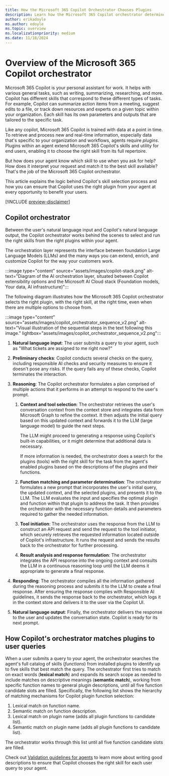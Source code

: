 ```yaml
---
title: How the Microsoft 365 Copilot Orchestrator Chooses Plugins
description: Learn how the Microsoft 365 Copilot orchestrator determines which plugin skill to apply for a given user prompt.
author: erikadoyle
ms.author: edoyle
ms.topic: overview
ms.localizationpriority: medium
ms.date: 11/18/2024
---
```


<!-- markdownlint-disable MD024 MD051 -->

# Overview of the Microsoft 365 Copilot orchestrator

Microsoft 365 Copilot is your personal assistant for work. It helps with various general tasks, such as writing, summarizing, researching, and more. Copilot has different skills that correspond to these different types of tasks. For example, Copilot can summarize action items from a meeting, suggest edits to a file, or track down resources and experts on a given topic within your organization. Each skill has its own parameters and outputs that are tailored to the specific task.

Like any copilot, Microsoft 365 Copilot is trained with data at a point in time. To retrieve and process new and real-time information, especially data that's specific to your organization and workflows, agents require _plugins_. Plugins within an agent extend Microsoft 365 Copilot's skills and utility for end users, enabling it to choose the right skill from its full repertoire.

But how does your agent know which skill to use when you ask for help? How does it interpret your request and match it to the best skill available? That's the job of the Microsoft 365 Copilot orchestrator.

This article explains the logic behind Copilot's skill selection process and how you can ensure that Copilot uses the right plugin from your agent at every opportunity to benefit your users.

[!INCLUDE [preview-disclaimer](includes/preview-disclaimer.md)]

## Copilot orchestrator

Between the user's natural language input and Copilot's natural language output, the Copilot orchestrator works behind the scenes to select and run the right skills from the right plugins within your agent.

The orchestration layer represents the interface between foundation Large Language Models (LLMs) and the many ways you can extend, enrich, and customize Copilot for the way your customers work.

:::image type="content" source="assets/images/copilot-stack.png" alt-text="Diagram of the AI orchestration layer, situated between Copilot extensibility options and the Microsoft AI Cloud stack (Foundation models, Your data, AI infrastructure)":::

The following diagram illustrates how the Microsoft 365 Copilot orchestrator selects the right plugin, with the right skill, at the right time, even when there are multiple options to choose from.

:::image type="content" source="assets/images/copilot_orchestrator_sequence_v2.png" alt-text="Visual illustration of the sequential steps in the text following this image." lightbox="assets/images/copilot_orchestrator_sequence_v2.png":::

1. **Natural language input**: The user submits a query to your agent, such as "What tickets are assigned to me right now?"

1. **Preliminary checks**: Copilot conducts several checks on the query, including responsible AI checks and security measures to ensure it doesn't pose any risks. If the query fails any of these checks, Copilot terminates the interaction.

1. **Reasoning**: The Copilot orchestrator formulates a plan comprised of multiple actions that it performs in an attempt to respond to the user's prompt.

   1. **Context and tool selection**: The orchestrator retrieves the user's conversation context from the context store and integrates data from Microsoft Graph to refine the context. It then adjusts the initial query based on this updated context and forwards it to the LLM (large language model) to guide the next steps.

      The LLM might proceed to generating a response using Copilot's built-in capabilities, or it might determine that additional data is necessary.

      If more information is needed, the orchestrator does a search for the plugins (tools) with the right skill for the task from the agent's enabled plugins based on the descriptions of the plugins and their functions.

   1. **Function matching and parameter determination**: The orchestrator formulates a new prompt that incorporates the user's initial query, the updated context, and the selected plugins, and presents it to the LLM. The LLM evaluates the input and specifies the optimal plugin and function within that plugin to address the task. It then provides the orchestrator with the necessary function details and parameters required to gather the needed information.

   1. **Tool initiation**: The orchestrator uses the response from the LLM to construct an API request and send the request to the tool initiator, which securely retrieves the requested information located outside of Copilot's infrastructure. It runs the request and sends the results back to the orchestrator for further processing.

   1. **Result analysis and response formulation**: The orchestrator integrates the API response into the ongoing context and consults the LLM in a continuous reasoning loop until the LLM deems it appropriate to generate a final response.

1. **Responding**: The orchestrator compiles all the information gathered during the reasoning process and submits it to the LLM to create a final response. After ensuring the response complies with Responsible AI guidelines, it sends the response back to the orchestrator, which logs it in the context store and delivers it to the user via the Copilot UI.

1. **Natural language output**: Finally, the orchestrator delivers the response to the user and updates the conversation state. Copilot is ready for its next prompt.

## How Copilot's orchestrator matches plugins to user queries

When a user submits a query to your agent, the orchestrator searches the agent's full catalog of skills (_functions_) from installed plugins to identify up to five skills that best match the query. The orchestrator first tries to match on exact words (**lexical match**) and expands its search scope as needed to include matches on descriptive meanings (**semantic match**), working from specific function names to general plugin descriptions, until all five function candidate slots are filled. Specifically, the following list shows the hierarchy of matching mechanisms for Copilot plugin function selection:

1. Lexical match on function name.
2. Semantic match on function description.
3. Lexical match on plugin name (adds all plugin functions to candidate list).
4. Semantic match on plugin name (adds all plugin functions to candidate list).

The orchestrator works through this list until all five function candidate slots are filled.

Check out [Validation guidelines for agents](/microsoftteams/platform/concepts/deploy-and-publish/appsource/prepare/review-copilot-validation-guidelines#description?context=/microsoft-365-copilot/extensibility/context) to learn more about writing good descriptions to ensure that Copilot chooses the right skill for each user query to your agent.
